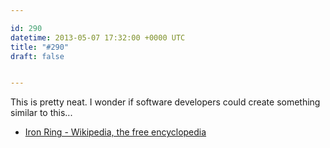 ```yaml
---

id: 290
datetime: 2013-05-07 17:32:00 +0000 UTC
title: "#290"
draft: false


---
```


This is pretty neat. I wonder if software developers could create something similar to this... 

 
 * [Iron Ring - Wikipedia, the free encyclopedia](https://en.wikipedia.org/wiki/Iron_Ring)


